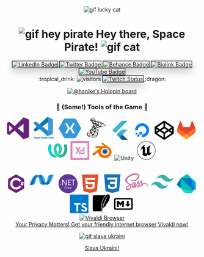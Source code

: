 <div id="lukneko" align="center">
    <img width="200" src="https://media.giphy.com/media/D9CvKTYzIKV3ZYIkO1/giphy.gif" alt="gif lucky cat">
</div>

<h1 align="center">
  <img width="60px" src="https://cdn.bio.link/uploads/thumbnails/2022-03-01/6RPZ6EBSTVP4k1WIploaded_9hNe0gra.gif" alt="gif hey pirate">
  Hey there, Space Pirate!
  <img width="50px" src="https://cdn.bio.link/uploads/thumbnails/2022-03-01/1525JL88AOq1VPvJploaded_oLxJpKTV.gif" alt="gif cat">
</h1>

<section id="badges" align="center">
  <a href="https://www.linkedin.com/in/hanike/">
    <img src="https://img.shields.io/badge/LinkedIn-lightgreen?style=for-the-badge&logo=linkedin&logoColor=black" style="border: 1px solid black; box-shadow: 0 10px 20px rgb(0,0,0,.2);" alt="LinkedIn Badge">
  </a>
  <a href="https://twitter.com/Hanike">
    <img src="https://img.shields.io/badge/Twitter-darkblue?style=for-the-badge&logo=twitter&logoColor=black" style="border: 1px solid black; box-shadow: 0 10px 20px rgb(0,0,0,.2);" alt="Twitter Badge">
  </a>
  <a href="https://behance.me/Hanike">
    <img src="https://img.shields.io/badge/Behance-brightgreen?style=for-the-badge&logo=behance&logoColor=black" style="border: 1px solid black; box-shadow: 0 10px 20px rgb(0,0,0,.2);" alt="Behance Badge">
  </a>
  <a href="https://bio.link/Hanike">
    <img src="https://img.shields.io/badge/Music-blueviolet?style=for-the-badge&logo=spotify&logoColor=black" style="border: 1px solid black; box-shadow: 0 10px 20px rgb(0,0,0,.2);" alt="Biolink Badge">
  </a>
  <a href="https://www.youtube.com/channel/UCg-gEeJQ1ZdBFj3DcsmRH3g">
    <img src="https://img.shields.io/badge/YouTube-blue?style=for-the-badge&logo=youtube&logoColor=black" style="border: 1px solid black; box-shadow: 0 10px 20px rgb(0,0,0,.2);" alt="YouTube Badge">
  </a>
  </br>:tropical_drink:
    <img src="https://komarev.com/ghpvc/?username=Hanike&style=flat-square&color=blue&label=Visitors" alt="visitors"/>
    <a href="https://twitch.tv/KhaosSorcerer">
      <img src="https://img.shields.io/twitch/status/KhaosSorcerer?style=social&logoColor=purple" style="border: 1px solid black; box-shadow: 0 10px 20px rgb(0,0,0,.2);" alt="Twitch Status">
  </a> :dragon: 
  
[![@hanike's Holopin board](https://holopin.io/api/user/board?user=hanike)](https://holopin.io/@hanike)

### :kimono: (Some!) Tools of the Game :jack_o_lantern:
<div id="tools" background-color="#CCCCCC">
 <img src="https://github.com/devicons/devicon/blob/master/icons/visualstudio/visualstudio-plain.svg" title="VisualStudio" alt="VisualStudio" width="60" height="60"/>&nbsp;
 <img src="https://github.com/devicons/devicon/blob/master/icons/vscode/vscode-original-wordmark.svg" title="VSCode" alt="VSCode" width="60" height="60"/>&nbsp;
 <img src="https://github.com/devicons/devicon/blob/master/icons/xamarin/xamarin-original.svg" title="VSCode" alt="VSCode" width="60" height="60"/>&nbsp;
 <img src="https://github.com/devicons/devicon/blob/master/icons/microsoftsqlserver/microsoftsqlserver-plain.svg" title="MS SQL Server" alt="MS SQL Server" width="60" height="60"/>&nbsp;
  <img src="https://github.com/devicons/devicon/blob/master/icons/flutter/flutter-original.svg" title="Flutter" alt="Flutter" width="50" height="50"/>&nbsp;
 <img src="https://github.com/devicons/devicon/blob/master/icons/digitalocean/digitalocean-original.svg" title="DigitalOcean" alt="DigitalOcean" width="50" height="50"/>&nbsp;
 <img src="https://github.com/devicons/devicon/blob/master/icons/codepen/codepen-plain.svg" title="CodePen" alt="CodePen" width="50" height="50"/>&nbsp;
 <img src="https://github.com/devicons/devicon/blob/master/icons/gitlab/gitlab-original.svg" title="GitLab" alt="GitLab" width="50" height="50"/>&nbsp;
 <img src="https://github.com/devicons/devicon/blob/master/icons/weblate/weblate-original.svg" title="Weblate" alt="Weblate" width="50" height="50"/>&nbsp;
 <img src="https://github.com/devicons/devicon/blob/master/icons/xd/xd-line.svg" title="AdobeXD" alt="AdobeXD" width="50" height="50"/>&nbsp;
 <img src="https://github.com/devicons/devicon/blob/master/icons/blender/blender-original.svg" title="Blender" alt="Blender" width="50" height="50"/>&nbsp;
 <img src="https://github.com/devicons/devicon/blob/master/icons/unity/unity-original.svg" title="Unity" alt="Unity" width="50" height="50"/>&nbsp;
 <img src="https://github.com/devicons/devicon/blob/master/icons/unrealengine/unrealengine-original.svg" title="Unreal Engine" alt="Unreal Engine" width="50" height="50"/>
 
 </br>

  <img src="https://github.com/devicons/devicon/blob/master/icons/csharp/csharp-plain.svg" title="CSharp" alt="CSharp" width="50" height="50"/>&nbsp;
  <img src="https://github.com/devicons/devicon/blob/master/icons/dot-net/dot-net-original.svg" title="dotNET" alt="dotNET" width="70" height="70"/>&nbsp;
  <img src="https://github.com/devicons/devicon/blob/master/icons/dotnetcore/dotnetcore-original.svg" title="dotNET Core" alt="dotNET Core" width="50" height="50"/>&nbsp;
  <img src="https://github.com/devicons/devicon/blob/master/icons/html5/html5-plain.svg" title="Html" alt="Html" width="50" height="50"/>&nbsp;
  <img src="https://github.com/devicons/devicon/blob/master/icons/css3/css3-plain.svg" title="Css" alt="Css" width="50" height="50"/>&nbsp;
  <img src="https://github.com/devicons/devicon/blob/master/icons/sass/sass-original.svg" title="Sass" alt="Sass" width="60" height="60"/>&nbsp;
  <img src="https://github.com/devicons/devicon/blob/master/icons/tailwindcss/tailwindcss-plain.svg" title="TailwindCSS" alt="TailwindCSS" width="60" height="60"/>&nbsp;
  <img src="https://github.com/devicons/devicon/blob/master/icons/dart/dart-original.svg" title="Dart" alt="Dart" width="50" height="50"/>&nbsp;
  <img src="https://github.com/devicons/devicon/blob/master/icons/typescript/typescript-plain.svg" title="TypeScript" alt="TypeScript" width="50" height="50"/>&nbsp;
 <img src="https://github.com/devicons/devicon/blob/master/icons/sqlite/sqlite-plain.svg" title="SQLite" alt="SQLite" width="50" height="50"/>&nbsp;
  <img src="https://github.com/devicons/devicon/blob/master/icons/markdown/markdown-original.svg" title="Markdown" alt="Markdown" width="50" height="50"/>&nbsp;
  </br>
  <a href="https://vivaldi.com">
    <img src="https://vivaldi.com/wp-content/themes/vivaldicom-theme/img/press/logos/vivaldi_logo_dark.png" alt="Vivaldi Browser" width="300"/></br>
    Your Privacy Matters! Get your friendly internet browser Vivaldi now!</a>
</div>

<div id="gif ukraine" align="center"><a href="https://u24.gov.ua">
    <img width="200" src="https://media.giphy.com/media/5rphiIcJ5In8JhZcen/giphy.gif" alt="gif slava ukraini"/></a>
</div>

[Slava Ukraini!](https://u24.gov.ua "Support Ukraine!")
